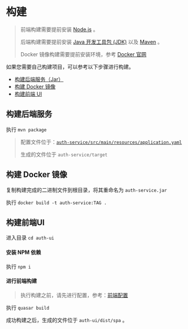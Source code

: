 # 构建

> 前端构建需要提前安装 [Node.js](https://nodejs.org/)  。
>
> 后端构建需要提前安装 [Java 开发工具包 (JDK)](https://www.oracle.com/java/technologies/javase-jdk8-downloads.html)
> 以及 [Maven](https://maven.apache.org/) 。
> 
> Docker 镜像构建需要提前安装环境，参考 [Docker 官网](https://www.docker.com/)

如果您需要自己构建项目，可以参考以下步骤进行构建。

* [构建后端服务（Jar）](#构建后端服务)
* [构建 Docker 镜像](#构建-Docker-镜像)
* [构建前端 UI](#构建前端UI)

## 构建后端服务

执行 ```mvn package```

> 配置文件位于：[```auth-service/src/main/resources/application.yaml```](../auth-service/src/main/resources/application.yaml)
>
> 生成的文件位于 ```auth-service/target```

## 构建 Docker 镜像

复制构建完成的二进制文件到根目录，将其重命名为 ```auth-service.jar```

执行 ```docker build -t auth-service:TAG .```


## 构建前端UI

进入目录 ```cd auth-ui```

#### 安装 NPM 依赖

执行 ```npm i```

#### 进行前端构建
> 执行构建之前，请先进行配置，参考：[前端配置](UiConfig.md)

执行 ```quasar build```

成功构建之后，生成的文件位于 ```auth-ui/dist/spa``` 。